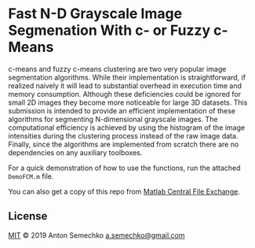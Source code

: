 # Fast N-D Grayscale Image Segmenation With c- or Fuzzy c-Means

c-means and fuzzy c-means clustering are two very popular image segmentation algorithms. While their implementation is straightforward, if realized naively it will lead to substantial overhead in execution time and memory consumption. Although these deficiencies could be ignored for small 2D images they become more noticeable for large 3D datasets. This submission is intended to provide an efficient implementation of these algorithms for segmenting N-dimensional grayscale images. The computational efficiency is achieved by using the histogram of the image intensities during the clustering process instead of the raw image data. Finally, since the algorithms are implemented from scratch there are no dependencies on any auxiliary toolboxes.

For a quick demonstration of how to use the functions, run the attached `DemoFCM.m` file.

You can also get a copy of this repo from [Matlab Central File Exchange]. 

[Matlab Central File Exchange]: https://www.mathworks.com/matlabcentral/fileexchange/41967-fast-segmentation-of-n-dimensional-grayscale-images

## License
[MIT] © 2019 Anton Semechko 
a.semechko@gmail.com

[Image Processing Toolbox]: https://www.mathworks.com/products/image.html
[MIT]: https://github.com/AntonSemechko/Fast-Fuzzy-C-Means-Segmentation/blob/master/LICENSE.md